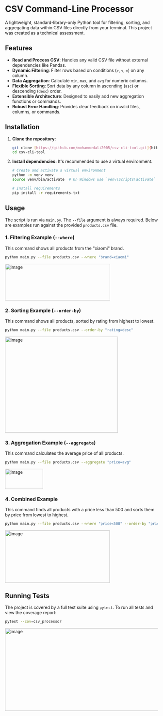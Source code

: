 # CSV Command-Line Processor

A lightweight, standard-library-only Python tool for filtering, sorting, and aggregating data within CSV files directly from your terminal. This project was created as a technical assessment.

## Features

- **Read and Process CSV**: Handles any valid CSV file without external dependencies like Pandas.
- **Dynamic Filtering**: Filter rows based on conditions (`>`, `<`, `=`) on any column.
- **Data Aggregation**: Calculate `min`, `max`, and `avg` for numeric columns.
- **Flexible Sorting**: Sort data by any column in ascending (`asc`) or descending (`desc`) order.
- **Extensible Architecture**: Designed to easily add new aggregation functions or commands.
- **Robust Error Handling**: Provides clear feedback on invalid files, columns, or commands.

## Installation

1.  **Clone the repository:**
    ```bash
    git clone [https://github.com/mohammedali2005/csv-cli-tool.git](https://github.com/mohammedali2005/csv-cli-tool.git)
    cd csv-cli-tool
    ```

2.  **Install dependencies:**
    It's recommended to use a virtual environment.
    ```bash
    # Create and activate a virtual environment
    python -m venv venv
    source venv/bin/activate  # On Windows use `venv\Scripts\activate`
    
    # Install requirements
    pip install -r requirements.txt
    ```

## Usage

The script is run via `main.py`. The `--file` argument is always required. Below are examples run against the provided `products.csv` file.

### 1. Filtering Example (`--where`)
This command shows all products from the "xiaomi" brand.
```bash
python main.py --file products.csv --where "brand=xiaomi"
```
<img width="346" height="120" alt="image" src="https://github.com/user-attachments/assets/c84dc690-9dd8-4ee7-9464-fc3bbdef5e72" />


### 2. Sorting Example (`--order-by`)
This command shows all products, sorted by rating from highest to lowest.
```bash
python main.py --file products.csv --order-by "rating=desc"
```
<img width="372" height="315" alt="image" src="https://github.com/user-attachments/assets/2819b8c5-d187-4613-8f0f-5c2ae9618b79" />


### 3. Aggregation Example (`--aggregate`)
This command calculates the average price of all products.
```bash
python main.py --file products.csv --aggregate "price=avg"
```

<img width="125" height="66" alt="image" src="https://github.com/user-attachments/assets/3243182a-9db7-479c-877a-e5f63dc099e8" />


### 4. Combined Example
This command finds all products with a price less than 500 and sorts them by price from lowest to highest.
```bash
python main.py --file products.csv --where "price<500" --order-by "price=asc"
```
<img width="345" height="172" alt="image" src="https://github.com/user-attachments/assets/8b4372fd-8ed4-4e4d-930a-385aa5e2aeed" />



## Running Tests

The project is covered by a full test suite using `pytest`. To run all tests and view the coverage report:

```bash
pytest --cov=csv_processor
```
<img width="1143" height="271" alt="image" src="https://github.com/user-attachments/assets/3cd1db8d-0333-4381-af8e-bd9bc2d69fdd" />
